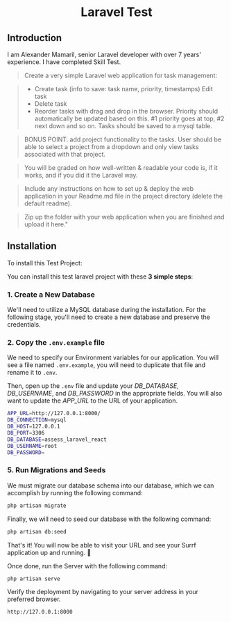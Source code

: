 <h1 align="center">Laravel Test</h1>

## Introduction

I am Alexander Mamaril, senior Laravel developer with over 7 years' experience. I have completed Skill Test.

> Create a very simple Laravel web application for task management:

> -   Create task (info to save: task name, priority, timestamps)
>     Edit task
> -   Delete task
> -   Reorder tasks with drag and drop in the browser. Priority should automatically be updated based on this. #1 priority goes at top, #2 next down and so on.
>     Tasks should be saved to a mysql table.

> BONUS POINT: add project functionality to the tasks. User should be able to select a project from a dropdown and only view tasks associated with that project.

> You will be graded on how well-written & readable your code is, if it works, and if you did it the Laravel way.

> Include any instructions on how to set up & deploy the web application in your Readme.md file in the project directory (delete the default readme).

> Zip up the folder with your web application when you are finished and upload it here."

## Installation

To install this Test Project:

You can install this test laravel project with these **3 simple steps**:

### 1. Create a New Database

We'll need to utilize a MySQL database during the installation. For the following stage, you'll need to create a new database and preserve the credentials.

### 2. Copy the `.env.example` file

We need to specify our Environment variables for our application. You will see a file named `.env.example`, you will need to duplicate that file and rename it to `.env`.

Then, open up the `.env` file and update your _DB_DATABASE_, _DB_USERNAME_, and _DB_PASSWORD_ in the appropriate fields. You will also want to update the _APP_URL_ to the URL of your application.

```bash
APP_URL=http://127.0.0.1:8000/
DB_CONNECTION=mysql
DB_HOST=127.0.0.1
DB_PORT=3306
DB_DATABASE=assess_laravel_react
DB_USERNAME=root
DB_PASSWORD=
```

### 5. Run Migrations and Seeds

We must migrate our database schema into our database, which we can accomplish by running the following command:

```php
php artisan migrate
```

Finally, we will need to seed our database with the following command:

```php
php artisan db:seed
```

That's it! You will now be able to visit your URL and see your Surrf application up and running. 🎉

Once done, run the Server with the following command:

```php
php artisan serve
```

Verify the deployment by navigating to your server address in
your preferred browser.

```sh
http://127.0.0.1:8000
```
